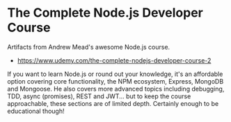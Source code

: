 # The Complete Node.js Developer Course

Artifacts from Andrew Mead's awesome Node.js course.

- https://www.udemy.com/the-complete-nodejs-developer-course-2

If you want to learn Node.js or round out your knowledge, it's an affordable
option covering core functionality, the NPM ecosystem, Express, MongoDB and
Mongoose. He also covers more advanced topics including debugging, TDD,
async (promises), REST and JWT... but to keep the course approachable, these
sections are of limited depth. Certainly enough to be educational though!
